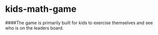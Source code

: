# kids-math-game
####The game is primarily built for kids to exercise themselves and see who is on the leaders board.

